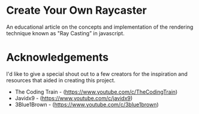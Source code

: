 # Create Your Own Raycaster
An educational article on the concepts and implementation of the rendering technique known as "Ray Casting” in javascript.

# Acknowledgements
I'd like to give a special shout out to a few creators for the inspiration and resources that aided in creating this project.

* The Coding Train - (https://www.youtube.com/c/TheCodingTrain)
* Javidx9 - (https://www.youtube.com/c/javidx9)
* 3Blue1Brown - (https://www.youtube.com/c/3blue1brown)
